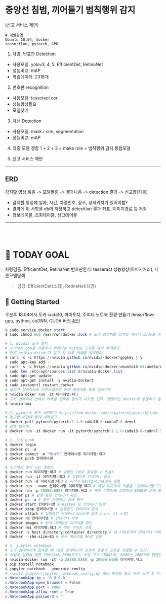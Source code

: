# 중앙선 침범, 끼어들기 범칙행위 감지 
(신고 서비스 제안)

```
# 개발환경
Ubuntu 18.04, docker
tensorflow, pytorch, GPU
```

1. 차량, 번호판 Detection
- 사용모델: yolov3, 4, 5, EfficientDet, RetinaNet
- 성능비교: mAP
- 학습데이터: 2318개

2. 번호판 recognition
- 사용모델: tesseract ocr
- 성능향상필요
- 모델찾기

3. 차선 Detection
- 사용모델: mask r cnn, segmentation
- 성능비교: mAP

4. 최종 모델 결합
1 + 2 + 3 = make rule = 범칙행위 감지 통합모델

5. 신고 서비스 제안

---

## ERD

감지할 영상 넣음 -> 모델돌림 -> 결과나옴 -> detection 결과 -> 신고함(자동)

- 감지할 영상에 일자, 시간, 차량번호, 장소, 상세위치가 있어야함?
- 결과에 위 사항을 db에 저장하고 detecition 결과 좌표, 이미지경로 등 저장
- 정보테이블, 조회테이블, 신고테이블

---

<br><br>

# 🚀 TODAY GOAL
차량검출: EfficientDet, RetinaNet
번호판인식: tesseract 성능향상(이미지처리), 다른모델탐색
> 담당: EfficientDet(소희), RetinaNet(태경)

## 🚀 Getting Started 
우분투 18.04에서 도커 cuda10, 파이토치, 주피터 노트북 환경 만들기
tensorflow-gpu, python, cuDNN, CUDA 버전 [확인](https://www.tensorflow.org/install/source#gpu) 

``` powershell ubuntu
$ sudo service docker start
$ sudo chmod 666 /var/run/docker.sock # 도커 명령어를 입력할 때마다 sudo를 추가적으로 입력하기 귀찮으므로 권한 부여

# 1. Nvidia 도커 설치
# 도커에서 gpu를 사용하기 위해서는 nvidia 도커를 설치 해야한다.
# 먼저 nvidia-driver가 설치 된 이후 아래를 입력한다.
$ curl -s -L https://nvidia.github.io/nvidia-docker/gpgkey | \
  sudo apt-key add -
$ curl -s -L https://nvidia.github.io/nvidia-docker/ubuntu16.04/amd64/nvidia-docker.list | \
  sudo tee /etc/apt/sources.list.d/nvidia-docker.list
$ sudo apt-get update
$ sudo apt-get install -y nvidia-docker2
$ sudo systemctl restart docker
# 설치가 정상적으로 이루어졌으면 아래 명령어를 통해 접속이후
$ nvidia-doker run -it 이미지명:태그
# 도커 컨테이너 안에서 아래를 입력후 정보가 나오면 된다. 명령어는 docker와 동일하고 앞에 nvidia-라는 접두어만 추가하면 된다.
$ nvidia-smi

# 2. pytorch 도커 내려받기 https://hub.docker.com/r/pytorch/pytorch/tags
# 필요한 버전에 맞게 내려받고
$ docker pull pytorch/pytorch:1.1.0-cuda10.0-cudnn7.5-devel
# 접속 명령어
$ docker run -it docker run -it pytorch/pytorch:1.1.0-cuda10.0-cudnn7.5-devel

# 3. 도커 push
$ docker login
$ docker ps -a
$ docker commit -m "메시지" 컨테이너명 이미지명:태그
$ docker push 컨테이너명

# 도커에서 많이 쓰는 명령어
$ docker run 이미지명:태그 # 실행만 (바로 종료될 수 있음)
$ docker run -it 이미지명:태그 # 실행이후 컨테이너 접속
$ docker run -d 이미지명:태그 # 이미지 background에서 실행
$ docker run --name 컨테이너명 이미지명:태그 # 해당 이미지의 이름을 "컨테이너명"으로 실행
$ docker run -p 28888:8888 이미지명:태그 # 해당 이미지를 실행하고 8888을 로컬 포트 28888에 연결
$ docker ps # 실행 중인 컨테이너 확인
$ docker ps -a # 모든 컨테이너 상태 확인
$ docker start 컨테이너명 # exited 된 컨테이너 실행
$ docker stop 컨테이너명 # 실행중인 컨테이너 중지
$ docker attach # 실행중인 컨테이너 bash에 접속 (run -it 느낌)
$ docker rm 컨테이너명 # 컨테이너 삭제
$ docker images # 현재 내려받은 이미지들 확인
$ docker rmi 이미지명:태그 # 해당 이미지 삭제
$ docker -v host_directory:container_directory # 내 디렉토리와 컨테이너 디렉토리 연결
$ docker --shm-size=8G # 공유 메모리를 8G로 설정

# 4. jupyter notebook
# 도커 컨테이너에 접속할 때 -p로 컨테이너의 포트와 로컬의 포트를 연결할 수 있다.
# 이렇게 입력을 하면 컨테이너의 8888포트는 로컬 포트 28888에, 6006은 26006에 연결된다.
$ nvidia-docker run -it -p 28888:8888 -p 26006:6006 이미지명:태그
$ pip install notebook
$ jupyter notebook --generate-config
# /root/.jupyter/jupyter_notebook_config.py 해당 파일을 열고 아래 입력 후 주피터 실행
c.NotebookApp.ip = '0.0.0.0'
c.NotebookApp.open_browser = False
c.NotebookApp.port = 8888
c.NotebookApp.allow_root = True
c.NotebookApp.password = ''
```